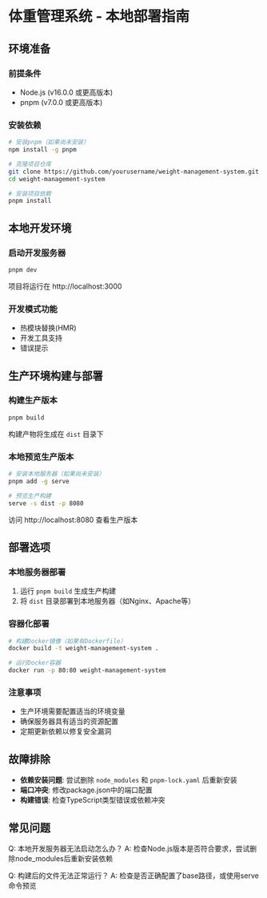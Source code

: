 # 体重管理系统 - 本地部署指南

## 环境准备

### 前提条件
- Node.js (v16.0.0 或更高版本)
- pnpm (v7.0.0 或更高版本)

### 安装依赖
```bash
# 安装pnpm（如果尚未安装）
npm install -g pnpm

# 克隆项目仓库
git clone https://github.com/yourusername/weight-management-system.git
cd weight-management-system

# 安装项目依赖
pnpm install
```

## 本地开发环境

### 启动开发服务器
```bash
pnpm dev
```
项目将运行在 http://localhost:3000

### 开发模式功能
- 热模块替换(HMR)
- 开发工具支持
- 错误提示

## 生产环境构建与部署

### 构建生产版本
```bash
pnpm build
```
构建产物将生成在 `dist` 目录下

### 本地预览生产版本
```bash
# 安装本地服务器（如果尚未安装）
pnpm add -g serve

# 预览生产构建
serve -s dist -p 8080
```
访问 http://localhost:8080 查看生产版本

## 部署选项

### 本地服务器部署
1. 运行 `pnpm build` 生成生产构建
2. 将 `dist` 目录部署到本地服务器（如Nginx、Apache等）

### 容器化部署
```bash
# 构建Docker镜像（如果有Dockerfile）
docker build -t weight-management-system .

# 运行Docker容器
docker run -p 80:80 weight-management-system
```

### 注意事项
- 生产环境需要配置适当的环境变量
- 确保服务器具有适当的资源配置
- 定期更新依赖以修复安全漏洞

## 故障排除

- **依赖安装问题**: 尝试删除 `node_modules` 和 `pnpm-lock.yaml` 后重新安装
- **端口冲突**: 修改package.json中的端口配置
- **构建错误**: 检查TypeScript类型错误或依赖冲突

## 常见问题

Q: 本地开发服务器无法启动怎么办？
A: 检查Node.js版本是否符合要求，尝试删除node_modules后重新安装依赖

Q: 构建后的文件无法正常运行？
A: 检查是否正确配置了base路径，或使用serve命令预览